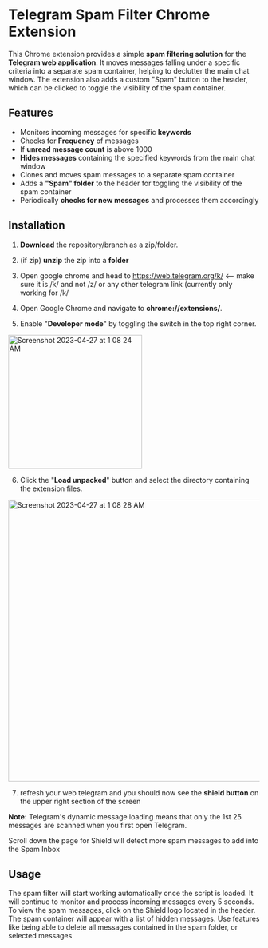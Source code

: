 # Telegram Spam Filter Chrome Extension
This Chrome extension provides a simple **spam filtering solution** for the **Telegram web application**. It moves messages falling under a specific criteria into a separate spam container, helping to declutter the main chat window. The extension also adds a custom "Spam" button to the header, which can be clicked to toggle the visibility of the spam container.

## Features
- Monitors incoming messages for specific **keywords**
- Checks for **Frequency** of messages
- If **unread message count** is above 1000
- **Hides messages** containing the specified keywords from the main chat window
- Clones and moves spam messages to a separate spam container
- Adds a **"Spam" folder** to the header for toggling the visibility of the spam container
- Periodically **checks for new messages** and processes them accordingly

## Installation
1. **Download** the repository/branch as a zip/folder.
2. (if zip) **unzip** the zip into a **folder**
3. Open google chrome and head to https://web.telegram.org/k/ <-- make sure it is /k/ and not /z/ or any other telegram link (currently only working for /k/

4. Open Google Chrome and navigate to **chrome://extensions/**.

5. Enable "**Developer mode**" by toggling the switch in the top right corner.
<img width="268" alt="Screenshot 2023-04-27 at 1 08 24 AM" src="https://user-images.githubusercontent.com/86547292/234651282-5d390b63-63d4-4a57-a318-6d9566079293.png"> 

6. Click the "**Load unpacked**" button and select the directory containing the extension files.
<img width="564" alt="Screenshot 2023-04-27 at 1 08 28 AM" src="https://user-images.githubusercontent.com/86547292/234651202-97183813-8661-4c22-a3de-699339162350.png">

7. refresh your web telegram and you should now see the **shield button** on the upper right section of the screen


**Note:** Telegram's dynamic message loading means that only the 1st 25 messages are scanned when you first open Telegram.

Scroll down the page for Shield will detect more spam messages to add into the Spam Inbox


## Usage
The spam filter will start working automatically once the script is loaded. It will continue to monitor and process incoming messages every 5 seconds.
To view the spam messages, click on the Shield logo located in the header. The spam container will appear with a list of hidden messages.
Use features like being able to delete all messages contained in the spam folder, or selected messages
